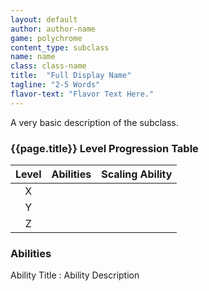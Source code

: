```yaml
---
layout: default
author: author-name
game: polychrome
content_type: subclass
name: name
class: class-name
title:  "Full Display Name"
tagline: "2-5 Words"
flavor-text: "Flavor Text Here."
---
```


A very basic description of the subclass.

### {{page.title}} Level Progression Table
|Level  |	Abilities | Scaling Ability |
|:-----:|-----------|:---------------:|
|X      |	          |                 |
|Y      |	          |                 |
|Z      |	          |                 |

### Abilities

Ability Title
: Ability Description